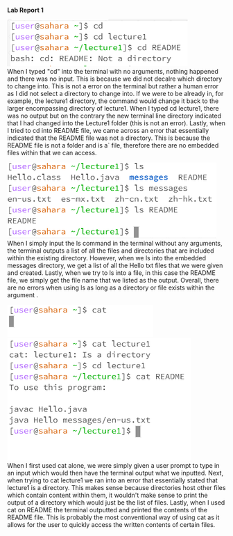 **Lab Report 1**

![Image](cd.PNG)
<br />
When I typed "cd" into the terminal with no arguments, nothing happened and there was no input. This is because we did not decalre which directory to change into. This is not a error on the terminal but rather a human error as I did not select a directory to change into. If we were to be already in, for example, the lecture1 directory, the command would change it back to the larger encompassing directory of lecture1.
When I typed cd lecture1, there was no output but on the contrary the new terminal line directory indicated that I had changed into the Lecture1 folder (this is not an error). 
Lastly, when I tried to cd into README file, we came across an error that essentially indicated that the README file was not a directory. This is because the README file is not a folder and is a` file, therefore there are no embedded files within that we can access.

![Image](ls.PNG)
<br />
When I simply input the ls command in the terminal without any arguments, the terminal outputs a list of all the files and directories that are included within the existing directory.
However, when we ls into the embedded messages directory, we get a list of all the Hello txt files that we were given and created.
Lastly, when we try to ls into a file, in this case the README file, we simply get the file name that we listed as the output.
Overall, there are no errors when using ls as long as a directory or file exists within the argument .

![Image](cat1.PNG)
<br />
![Image](cat2.PNG)
<br />
When I first used cat alone, we were simply given a user prompt to type in an input which would then have the terminal output what we inputted.
Next, when trying to cat lecture1 we ran into an error that essentially stated that lecture1 is a directory. This makes sense because directories host other files which contain content within them, it wouldn't make sense to print the output of a directory which would just be the list of files.
Lastly, when I used cat on README the terminal outputted and printed the contents of the README file. This is probably the most conventional way of using cat as it allows for the user to quickly access the written contents of certain files.
